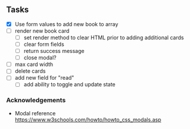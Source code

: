 ## Tasks
- [x] Use form values to add new book to array
- [ ] render new book card
  - [ ] set render method to clear HTML prior to adding additional cards
  - [ ] clear form fields
  - [ ] return success message
  - [ ] close modal?
- [ ] max card width
- [ ] delete cards
- [ ] add new field for "read"
  - [ ] add ability to toggle and update state

### Acknowledgements
- Modal reference https://www.w3schools.com/howto/howto_css_modals.asp